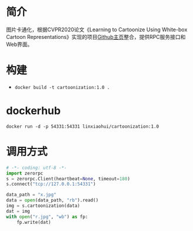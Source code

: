 # 简介
图片卡通化，根据CVPR2020论文《Learning to Cartoonize Using White-box Cartoon Representations》实现的项目[Github主页](https://github.com/SystemErrorWang/White-box-Cartoonization/)整合，提供RPC服务接口和Web界面。


# 构建
   * `docker build -t cartoonization:1.0 .`

# dockerhub
   `docker run -d -p 54331:54331 linxiaohui/cartoonization:1.0`

# 调用方式

```python
# -*- coding: utf-8 -*-
import zerorpc
s = zerorpc.Client(heartbeat=None, timeout=180)
s.connect("tcp://127.0.0.1:54331")

data_path = "x.jpg"
data = open(data_path, "rb").read()
img = s.cartoonization(data)
dat = img
with open("r.jpg", "wb") as fp:
    fp.write(dat)
```
